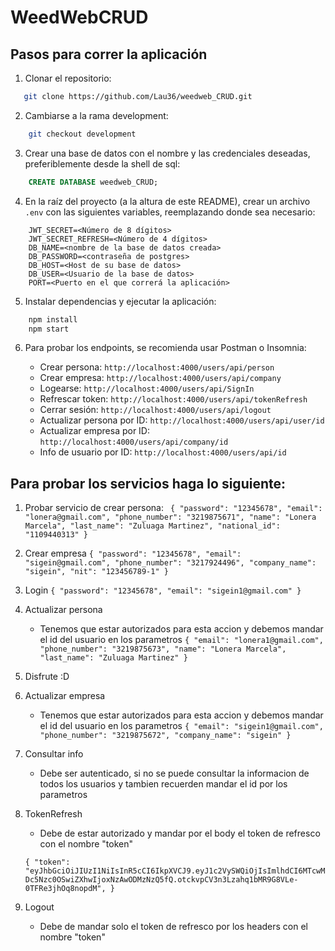 # WeedWebCRUD

## Pasos para correr la aplicación

1. Clonar el repositorio:

```bash
   git clone https://github.com/Lau36/weedweb_CRUD.git
```

2. Cambiarse a la rama development:

```bash
    git checkout development
```

3. Crear una base de datos con el nombre y las credenciales deseadas, preferiblemente desde la shell de sql:

```sql
    CREATE DATABASE weedweb_CRUD;
```

4. En la raíz del proyecto (a la altura de este README), crear un archivo `.env` con las siguientes variables, reemplazando donde sea necesario:

```dotenv
    JWT_SECRET=<Número de 8 dígitos>
    JWT_SECRET_REFRESH=<Número de 4 dígitos>
    DB_NAME=<nombre de la base de datos creada>
    DB_PASSWORD=<contraseña de postgres>
    DB_HOST=<Host de su base de datos>
    DB_USER=<Usuario de la base de datos>
    PORT=<Puerto en el que correrá la aplicación>
```

5. Instalar dependencias y ejecutar la aplicación:

```bash
    npm install
    npm start
```

6. Para probar los endpoints, se recomienda usar Postman o Insomnia:

   - Crear persona: `http://localhost:4000/users/api/person`
   - Crear empresa: `http://localhost:4000/users/api/company`
   - Logearse: `http://localhost:4000/users/api/SignIn`
   - Refrescar token: `http://localhost:4000/users/api/tokenRefresh`
   - Cerrar sesión: `http://localhost:4000/users/api/logout`
   - Actualizar persona por ID: `http://localhost:4000/users/api/user/id`
   - Actualizar empresa por ID: `http://localhost:4000/users/api/company/id`
   - Info de usuario por ID: `http://localhost:4000/users/api/id`

## Para probar los servicios haga lo siguiente:

1. Probar servicio de crear persona:
 ` {
   "password": "12345678",
   "email": "lonera@gmail.com",
   "phone_number": "3219875671",
   "name": "Lonera Marcela",
   "last_name": "Zuluaga Martinez",
   "national_id": "1109440313"
   }`

2. Crear empresa
   `{
   "password": "12345678",
   "email": "sigein@gmail.com",
   "phone_number": "3217924496",
   "company_name": "sigein",
   "nit": "123456789-1"
   }`

3. Login
   `{
   "password": "12345678",
   "email": "sigein1@gmail.com"
   }`

4. Actualizar persona

   - Tenemos que estar autorizados para esta accion y debemos mandar el id del usuario en los parametros
     `{
     "email": "lonera1@gmail.com",
     "phone_number": "3219875673",
     "name": "Lonera Marcela",
     "last_name": "Zuluaga Martinez"
     }`
     
5. Disfrute :D

6. Actualizar empresa

   - Tenemos que estar autorizados para esta accion y debemos mandar el id del usuario en los parametros
     `{
     "email": "sigein1@gmail.com",
     "phone_number": "3219875672",
     "company_name": "sigein"
     }`

7. Consultar info
   - Debe ser autenticado, si no se puede consultar la informacion de todos los usuarios y tambien recuerden mandar el id por los parametros
8. TokenRefresh

   - Debe de estar autorizado y mandar por el body el token de refresco con el nombre "token"

   `{
     "token": "eyJhbGciOiJIUzI1NiIsInR5cCI6IkpXVCJ9.eyJ1c2VySWQiOjIsImlhdCI6MTcwMDc5Nzc0OSwiZXhwIjoxNzAwODMzNzQ5fQ.otckvpCV3n3Lzahq1bMR9G8VLe-0TFRe3jhOq8nopdM",
     }`

9. Logout
   - Debe de mandar solo el token de refresco por los headers con el nombre "token"

